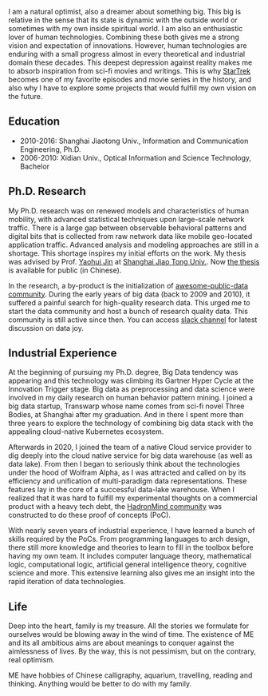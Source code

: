 I am a natural optimist, also a dreamer about something big. This big is
relative in the sense that its state is dynamic with the outside world or
sometimes with my own inside spiritual world. I am also an enthusiastic lover of
human technologies. Combining these both gives me a strong vision and
expectation of innovations. However, human technologies are enduring with a
small progress almost in every theoretical and industrial domain these decades.
This deepest depression against reality makes me to absorb inspiration from
sci-fi movies and writings. This is why
[StarTrek](https://simple.wikipedia.org/wiki/Star_Trek) becomes one of my
favorite episodes and movie series in the history, and also why I have to
explore some projects that would fulfill my own vision on the future.

## Education

*   2010-2016: Shanghai Jiaotong Univ., Information and Communication
    Engineering, Ph.D.
*   2006-2010: Xidian Univ., Optical Information and Science Technology,
    Bachelor

## Ph.D. Research

My Ph.D. research was on renewed models and characteristics of human mobility,
with advanced statistical techniques upon large-scale network traffic. There is
a large gap between observable behavioral patterns and digital bits that is
collected from raw network data like mobile geo-located application traffic.
Advanced analysis and modeling approaches are still in a shortage. This shortage
inspires my initial efforts on the work. My thesis was advised by Prof. [Yaohui
Jin](http://front.sjtu.edu.cn/~jinyh/) at [Shanghai Jiao Tong
Univ.](http://en.sjtu.edu.cn/). Now [the
thesis](https://github.com/caesar0301/phd-dissertation) is available for public
(in Chinese).

In the research, a by-product is the initialization of [awesome-public-data
community](https://github.com/awesomedata). During the early years of big data
(back to 2009 and 2010), it suffered a painful search for high-quality research
data. This urged me to start the data community and host a bunch of research
quality data. This community is still active since then. You can access [slack
channel](https://awesomedataworld.slack.com/) for latest discussion on data joy.

## Industrial Experience

At the beginning of pursuing my Ph.D. degree, Big Data tendency was appearing
and this technology was climbing its Gartner Hyper Cycle at the Innovation
Trigger stage. Big data as preprocessing and data science were involved in my
daily research on human behavior pattern mining. I joined a big data startup,
Transwarp whose name comes from sci-fi novel Three Bodies, at Shanghai after my
graduation. And in there I spent more than three years to explore the technology
of combining big data stack with the appealing cloud-native Kubernetes ecosystem.

Afterwards in 2020, I joined the team of a native Cloud service provider to dig
deeply into the cloud native service for big data warehouse (as well as data
lake). From then I began to seriously think about the technologies under the
hood of Wolfram Alpha, as I was attracted and called on by its efficiency and
unification of multi-paradigm data representations. These features lay in the
core of a successful data-lake warehouse. When I realized that it was hard to
fulfill my experimental thoughts on a commercial product with a heavy tech debt,
the [HadronMind community](https://github.com/hadronmind) was constructed to do
these proof of concepts (PoC).

With nearly seven years of industrial experience, I have learned a bunch of
skills required by the PoCs. From programming languages to arch design, there
still more knowledge and theories to learn to fill in the toolbox before having
my own team. It includes computer language theory, mathematical logic,
computational logic, artificial general intelligence theory, cognitive science
and more. This extensive learning also gives me an insight into the rapid
iteration of data technologies.

## Life

Deep into the heart, family is my treasure. All the stories we formulate for
ourselves would be blowing away in the wind of time. The existence of ME and its
all ambitious aims are about meanings to conquer against the aimlessness of
lives. By the way, this is not pessimism, but on the contrary, real optimism. 

ME have hobbies of Chinese calligraphy, aquarium, travelling, reading and
thinking. Anything would be better to do with my family.
